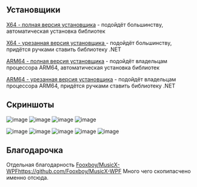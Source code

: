 ## Установщики

[X64 - полная версия установщика](https://github.com/MaKrotos/Music-M/releases/download/0.2.0.5/Setup.FULL.exe) - подойдёт большинству, автоматическая установка библиотек

[X64 - урезанная версия установщика ](https://github.com/MaKrotos/Music-M/releases/download/0.2.0.5/Setup.SLIM.exe) - подойдёт большинству, придётся ручками ставить библиотеку .NET


[ARM64 - полная версия установщика](https://github.com/MaKrotos/Music-M/releases/download/0.2.0.5/Setup.ARM64.FULL.exe) - подойдёт владельцам процессора ARM64, автоматическая установка библиотек

[ARM64 - урезанная версия установщика](https://github.com/MaKrotos/Music-M/releases/download/0.2.0.5/Setup.ARM64.SLIM.exe) - подойдёт владельцам процессора ARM64, придётся ручками ставить библиотеку .NET

## Скриншоты

![image](https://github.com/user-attachments/assets/7f22792e-cefe-4136-b29f-0ef0e0db4ec1)
![image](https://github.com/user-attachments/assets/483167fc-7120-470d-a45b-6a1733bd0f2c)
![image](https://github.com/user-attachments/assets/27abe36a-bcf5-40b4-a981-3249be744375)
![image](https://github.com/user-attachments/assets/5f0a71cc-244c-4f32-b780-564ae7e74a3d)

![image](https://github.com/user-attachments/assets/dc820258-2525-45d9-aa9a-fb727d73a4ba)
![image](https://github.com/user-attachments/assets/5b36c720-d1f0-42d8-8424-720e1e34fff7)
![image](https://github.com/user-attachments/assets/23ebf9cc-6315-4506-b49f-ca1539c85c50)
![image](https://github.com/user-attachments/assets/4129533a-3356-41d0-a9f5-0504daa2ae5f)
![image](https://github.com/user-attachments/assets/42c6dabd-4897-41c2-ad99-1e30ee3c531f)



## Благодарочка
Отдельная благодарность [Fooxboy/MusicX-WPF](https://github.com/Fooxboy/MusicX-WPF)https://github.com/Fooxboy/MusicX-WPF
Много чего скопипасчено именно отсюда.
